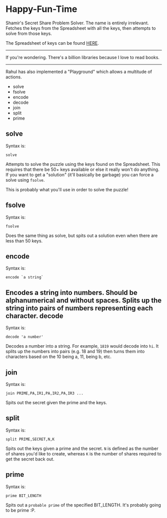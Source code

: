 Happy-Fun-Time
==============

Shamir's Secret Share Problem Solver. The name is entirely irrelevant. Fetches the keys from the Spreadsheet with all the keys, then attempts to solve from those keys.

The Spreadsheet of keys can be found [HERE](https://docs.google.com/a/kleric.org/spreadsheet/ccc?key=0AnN-5p9SwIfUdHl4Rl9lRGg5VjRoR1pISVdMLWk5TGc#gid=0).

- - -
If you're wondering. There's a billion libraries because I love to read books. 
- - -
Rahul has also implemented a "Playground" which allows a multitude of actions.
 - solve
 - fsolve 
 - encode
 - decode
 - join 
 - split
 - prime 

solve
-----
Syntax is:

    solve

Attempts to solve the puzzle using the keys found on the Spreadsheet. This requires that there be 50+ keys available or else it really won't do anything. If you want to get a "solution" (it'll basically be garbage) you can force a solve using `fsolve`.

This is probably what you'll use in order to solve the puzzle!

fsolve
------
Syntax is:

    fsolve

Does the same thing as solve, but spits out a solution even when there are less than 50 keys. 

encode
------
Syntax is:

    encode `a string`
    
Encodes a string into numbers. Should be alphanumerical and without spaces. Splits up the string into pairs of numbers representing each character.
decode
------
Syntax is:

    decode 'a number'

Decodes a number into a string. For example, `1819` would decode into `hi`. It splits up the numbers into pairs (e.g. 18 and 19) then turns them into characters based on the 10 being a, 11, being b, etc.

join
----
Syntax is:

    join PRIME,PA,IR1,PA,IR2,PA,IR3 ...
    
Spits out the secret given the prime and the keys. 

split
-----
Syntax is:

    split PRIME,SECRET,N,K

Spits out the keys given a prime and the secret. `N` is defined as the number of shares you'd like to create, whereas `K` is the number of shares required to get the secret back out.

prime
-----
Syntax is:

    prime BIT_LENGTH

Spits out a `probable prime` of the specified BIT_LENGTH. It's probably going to be prime :P.
